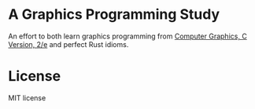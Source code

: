 # A Graphics Programming Study

An effort to both learn graphics programming from
[Computer Graphics, C Version, 2/e](http://www.prenhall.com/allbooks/esm_0135309247.html)
and perfect Rust idioms.

# License

MIT license
